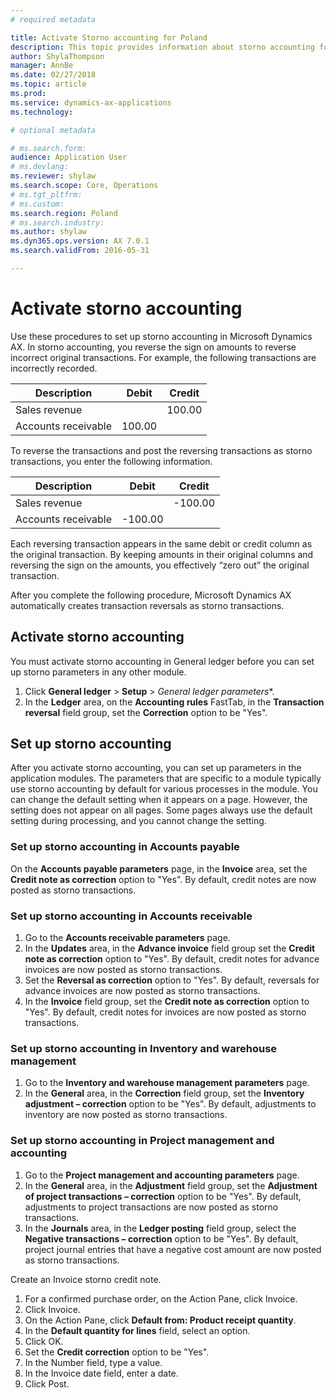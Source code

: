 ```yaml
---
# required metadata

title: Activate Storno accounting for Poland
description: This topic provides information about storno accounting for Poland.
author: ShylaThompson
manager: AnnBe
ms.date: 02/27/2018
ms.topic: article
ms.prod: 
ms.service: dynamics-ax-applications
ms.technology: 

# optional metadata

# ms.search.form: 
audience: Application User
# ms.devlang: 
ms.reviewer: shylaw
ms.search.scope: Core, Operations
# ms.tgt_pltfrm: 
# ms.custom: 
ms.search.region: Poland
# ms.search.industry: 
ms.author: shylaw
ms.dyn365.ops.version: AX 7.0.1
ms.search.validFrom: 2016-05-31

---
```



# Activate storno accounting

Use these procedures to set up storno accounting in Microsoft Dynamics AX. In storno accounting, you reverse the sign on amounts to reverse incorrect original transactions. For example, the following transactions are incorrectly recorded.

|Description        | Debit |Credit  |
|-------------------|-------|--------|
|Sales revenue      |       |100.00  |
|Accounts receivable|100.00 |        |

To reverse the transactions and post the reversing transactions as storno transactions, you enter the following information.

|Description        | Debit  |Credit   |
|-------------------|--------|---------|
|Sales revenue      |        |-100.00  |
|Accounts receivable|-100.00 |         |

Each reversing transaction appears in the same debit or credit column as the original transaction. By keeping amounts in their original columns and reversing the sign on the amounts, you effectively “zero out” the original transaction.

After you complete the following procedure, Microsoft Dynamics AX automatically creates transaction reversals as storno transactions.

## Activate storno accounting
You must activate storno accounting in General ledger before you can set up storno parameters in any other module.

1. Click **General ledger** > **Setup** > **General ledger* parameters**.
2. In the **Ledger** area, on the **Accounting rules** FastTab, in the **Transaction reversal** field group, set the **Correction** option to be "Yes".

## Set up storno accounting
After you activate storno accounting, you can set up parameters in the application modules. The parameters that are specific to a module typically use storno accounting by default for various processes in the module. You can change the default setting when it appears on a page. However, the setting does not appear on all pages. Some pages always use the default setting during processing, and you cannot change the setting.

### Set up storno accounting in Accounts payable
On the  **Accounts payable parameters** page, in the **Invoice** area, set the **Credit note as correction** option to "Yes". By default, credit notes are now posted as storno transactions.

### Set up storno accounting in Accounts receivable
1. Go to the **Accounts receivable parameters** page.
2. In the **Updates** area, in the **Advance invoice** field group set the **Credit note as correction** option to "Yes". By default, credit notes for advance invoices are now posted as storno transactions.
3. Set the **Reversal as correction** option to "Yes". By default, reversals for advance invoices are now posted as storno transactions.
4. In the **Invoice** field group, set the **Credit note as correction** option to "Yes". By default, credit notes for invoices are now posted as storno transactions.

### Set up storno accounting in Inventory and warehouse management
1. Go to the **Inventory and warehouse management parameters** page.
2. In the **General** area, in the **Correction** field group, set the **Inventory adjustment – correction** option to be "Yes". By default, adjustments to inventory are now posted as storno transactions.

### Set up storno accounting in Project management and accounting
1. Go to the **Project management and accounting parameters** page.
2. In the **General** area, in the **Adjustment** field group, set the **Adjustment of project transactions – correction** option to be "Yes". By default, adjustments to project transactions are now posted as storno transactions.
3. In the **Journals** area, in the **Ledger posting** field group, select the **Negative transactions – correction** option to be "Yes". By default, project journal entries that have a negative cost amount are now posted as storno transactions.

Create an Invoice storno credit note.    
 1. For a confirmed purchase order, on the Action Pane, click Invoice.  
 2. Click Invoice.  
 3. On the Action Pane, click  **Default from: Product receipt quantity**.  
 4. In the **Default quantity for lines** field, select an option.  
 5. Click OK.  
 6. Set the **Credit correction** option to be "Yes".  
 7. In the Number field, type a value.  
 8. In the Invoice date field, enter a date.  
 9. Click Post.  

